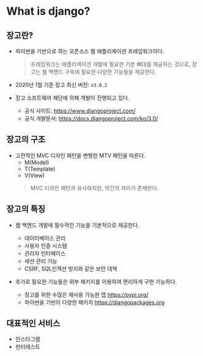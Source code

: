 What is django?
===

장고란?
---

- 파이썬을 기반으로 하는 오픈소스 웹 애플리케이션 프레임워크이다.
  > 프레임워크는 애플리케이션 개발에 필요한 기본 뼈대를 제공하는 것으로,
  장고는 웹 백엔드 구축에 필요한 다양한 기능들을 제공한다.

- 2020년 1월 기준 장고 최신 버전: `v3.0.2`
- 장고 소프트웨어 재단에 의해 개발이 진행되고 있다.
  - 공식 사이트: https://www.djangoproject.com/
  - 공식 개발문서: https://docs.djangoproject.com/ko/3.0/

장고의 구조
---

- 고전적인 MVC 디자인 패턴을 변형한 MTV 패턴을 따른다.
  - M(Model)
  - T(Template)
  - V(View)
  > MVC 디자인 패턴과 유사하지만, 약간의 차이가 존재한다.

장고의 특징
---

- 웹 백엔드 개발에 필수적인 기능을 기본적으로 제공한다.
  - 데이터베이스 관리
  - 사용자 인증 시스템
  - 관리자 인터페이스
  - 세션 관리 기능
  - CSRF, SQL인젝션 방지와 같은 보안 대책

- 추가로 필요한 기능들은 외부 패키지를 이용하여 편리하게 구현 가능하다.
  - 장고를 위한 수많은 재사용 가능한 앱
    https://pypi.org/
  - 파이썬을 기반의 다양한 패키지
    https://djangopackages.org

대표적인 서비스
---
- 인스타그램
- 핀터레스트
